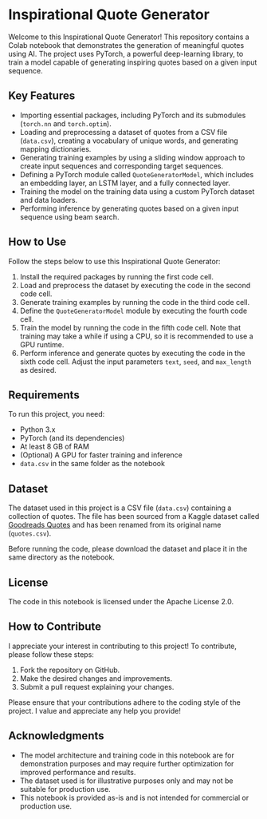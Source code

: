 # Inspirational Quote Generator

Welcome to this Inspirational Quote Generator! This repository contains a Colab notebook that demonstrates the generation of meaningful quotes using AI. The project uses PyTorch, a powerful deep-learning library, to train a model capable of generating inspiring quotes based on a given input sequence.

## Key Features

- Importing essential packages, including PyTorch and its submodules (`torch.nn` and `torch.optim`).
- Loading and preprocessing a dataset of quotes from a CSV file (`data.csv`), creating a vocabulary of unique words, and generating mapping dictionaries.
- Generating training examples by using a sliding window approach to create input sequences and corresponding target sequences.
- Defining a PyTorch module called `QuoteGeneratorModel`, which includes an embedding layer, an LSTM layer, and a fully connected layer.
- Training the model on the training data using a custom PyTorch dataset and data loaders.
- Performing inference by generating quotes based on a given input sequence using beam search.

## How to Use

Follow the steps below to use this Inspirational Quote Generator:

1. Install the required packages by running the first code cell.
2. Load and preprocess the dataset by executing the code in the second code cell.
3. Generate training examples by running the code in the third code cell.
4. Define the `QuoteGeneratorModel` module by executing the fourth code cell.
5. Train the model by running the code in the fifth code cell. Note that training may take a while if using a CPU, so it is recommended to use a GPU runtime.
6. Perform inference and generate quotes by executing the code in the sixth code cell. Adjust the input parameters `text`, `seed`, and `max_length` as desired.

## Requirements

To run this project, you need:

- Python 3.x
- PyTorch (and its dependencies)
- At least 8 GB of RAM
- (Optional) A GPU for faster training and inference
- `data.csv` in the same folder as the notebook

## Dataset

The dataset used in this project is a CSV file (`data.csv`) containing a collection of quotes. The file has been sourced from a Kaggle dataset called [Goodreads Quotes](https://www.kaggle.com/datasets/abhishekvermasg1/goodreads-quotes) and has been renamed from its original name (`quotes.csv`).

Before running the code, please download the dataset and place it in the same directory as the notebook.

## License

The code in this notebook is licensed under the Apache License 2.0.

## How to Contribute

I appreciate your interest in contributing to this project! To contribute, please follow these steps:

1. Fork the repository on GitHub.
2. Make the desired changes and improvements.
3. Submit a pull request explaining your changes.

Please ensure that your contributions adhere to the coding style of the project. I value and appreciate any help you provide!

## Acknowledgments

- The model architecture and training code in this notebook are for demonstration purposes and may require further optimization for improved performance and results.
- The dataset used is for illustrative purposes only and may not be suitable for production use.
- This notebook is provided as-is and is not intended for commercial or production use.
